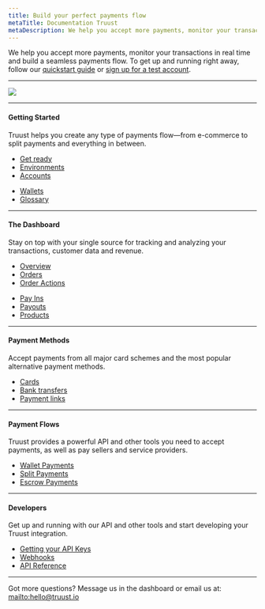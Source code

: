 ```yaml
---
title: Build your perfect payments flow
metaTitle: Documentation Truust
metaDescription: We help you accept more payments, monitor your transactions in real time and build a seamless payments flow
---
```


We help you accept more payments, monitor your transactions in real time and build a seamless payments flow. To get up and running right away, follow our [quickstart guide](/getting-started) or [sign up for a test account](http://dashboard-sandbox.truust.io/).

---

<div class="row hero">
  <div class="col-sm-4 col-sm-offset-4 col-xs-6 col-xs-offset-3">

![](/assets/logo-truust.png)

  </div>
</div>

---

<div class="row">
<div class="col-xs-12">

#### Getting Started

</div>
<div class="col-sm-6">

Truust helps you create any type of payments flow—from e-commerce to split payments and everything in between.

</div>
<div class="col-sm-3">

- [Get ready](/getting-started)
- [Environments](/getting-started#environments)
- [Accounts](/getting-started#accounts)

</div>
<div class="col-sm-3">

- [Wallets](/getting-started#wallets)
- [Glossary](/getting-started#glossary)

</div>
</div>

---

<div class="row">
<div class="col-xs-12">

#### The Dashboard

</div>
<div class="col-sm-6">

Stay on top with your single source for tracking and analyzing your transactions, customer data and revenue.

</div>
<div class="col-sm-3">

- [Overview](/dashboard)
- [Orders](/dashboard#orders)
- [Order Actions](/dashboard#orderactions)

</div>
<div class="col-sm-3">

- [Pay Ins](/dashboard#payins)
- [Payouts](/dashboard#payouts)
- [Products](/dashboard#products)

</div>
</div>

---

<div class="row">
<div class="col-xs-12">

#### Payment Methods

</div>
<div class="col-sm-6">

Accept payments from all major card schemes and the most popular alternative payment methods.

</div>
<div class="col-sm-6">

- [Cards](/payment-methods#cards)
- [Bank transfers](/payment-methods#banktransfers)
- [Payment links](/payment-methods#paymentlinks)

</div>
</div>

---

<div class="row">
<div class="col-xs-12">

#### Payment Flows

</div>
<div class="col-sm-6">

Truust provides a powerful API and other tools you need to accept payments, as well as pay sellers and service providers.

</div>
<div class="col-sm-6">

- [Wallet Payments](/payment-flows#walletpayments)
- [Split Payments](/payment-flows#splitpayments)
- [Escrow Payments](/payment-flows#escrowpayments)

</div>
</div>

---

<div class="row">
<div class="col-xs-12">

#### Developers

</div>
<div class="col-sm-6">

Get up and running with our API and other tools and start developing your Truust integration.

</div>
<div class="col-sm-6">

- [Getting your API Keys](/developers#quickstart)
- [Webhooks](/developers#webhooks)
- [API Reference](/developers#apireference)

</div>
</div>

---

Got more questions? Message us in the dashboard or email us at: <mailto:hello@truust.io>
